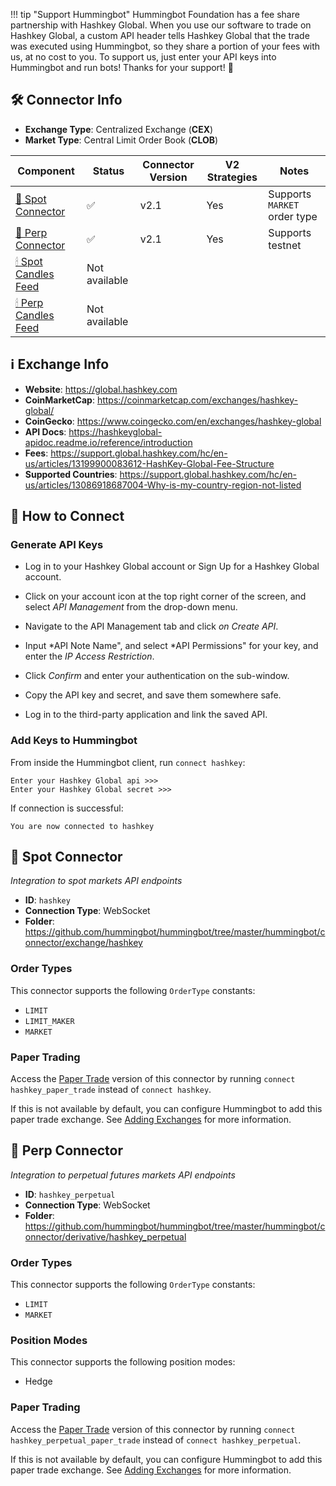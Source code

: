 !!! tip "Support Hummingbot"
    Hummingbot Foundation has a fee share partnership with Hashkey Global. When you use our software to trade on Hashkey Global, a custom API header tells Hashkey Global that the trade was executed using Hummingbot, so they share a portion of your fees with us, at no cost to you. To support us, just enter your API keys into Hummingbot and run bots! Thanks for your support! 🙏

## 🛠 Connector Info

- **Exchange Type**: Centralized Exchange (**CEX**)
- **Market Type**: Central Limit Order Book (**CLOB**)

| Component | Status | Connector Version | V2 Strategies | Notes |
| --------- | ------ | ----------------- |  ------------ | ----- |
| [🔀 Spot Connector](#spot-connector) | ✅ | v2.1 | Yes | Supports `MARKET` order type
| [🔀 Perp Connector](#perp-connector) | ✅ | v2.1 | Yes | Supports testnet
| [🕯 Spot Candles Feed](#spot-candles-feed) | Not available |
| [🕯 Perp Candles Feed](#perp-candles-feed) | Not available |

## ℹ️ Exchange Info

- **Website**: <https://global.hashkey.com>
- **CoinMarketCap**: <https://coinmarketcap.com/exchanges/hashkey-global/>
- **CoinGecko**: <https://www.coingecko.com/en/exchanges/hashkey-global>
- **API Docs**: <https://hashkeyglobal-apidoc.readme.io/reference/introduction>
- **Fees**: <https://support.global.hashkey.com/hc/en-us/articles/13199900083612-HashKey-Global-Fee-Structure>
- **Supported Countries**: <https://support.global.hashkey.com/hc/en-us/articles/13086918687004-Why-is-my-country-region-not-listed>

## 🔑 How to Connect

### Generate API Keys

- Log in to your Hashkey Global account or Sign Up for a Hashkey Global account.

- Click on your account icon at the top right corner of the screen, and select *API Management* from the drop-down menu.

- Navigate to the API Management tab and click *on Create API*.

- Input *API Note Name", and select *API Permissions" for your key, and enter the *IP Access Restriction*.

- Click *Confirm* and enter your authentication on the sub-window.

- Copy the API key and secret, and save them somewhere safe.

- Log in to the third-party application and link the saved API.

### Add Keys to Hummingbot

From inside the Hummingbot client, run `connect hashkey`:

```
Enter your Hashkey Global api >>>
Enter your Hashkey Global secret >>>
```

If connection is successful:

```
You are now connected to hashkey
```


## 🔀 Spot Connector
*Integration to spot markets API endpoints*

- **ID**: `hashkey`
- **Connection Type**: WebSocket
- **Folder**: <https://github.com/hummingbot/hummingbot/tree/master/hummingbot/connector/exchange/hashkey>

### Order Types

This connector supports the following `OrderType` constants:

- `LIMIT`
- `LIMIT_MAKER`
- `MARKET`

### Paper Trading

Access the [Paper Trade](/global-configs/paper-trade/) version of this connector by running `connect hashkey_paper_trade` instead of `connect hashkey`.

If this is not available by default, you can configure Hummingbot to add this paper trade exchange. See [Adding Exchanges](/global-configs/paper-trade/#adding-exchanges) for more information.

## 🔀 Perp Connector
*Integration to perpetual futures markets API endpoints*

- **ID**: `hashkey_perpetual`
- **Connection Type**: WebSocket
- **Folder**: <https://github.com/hummingbot/hummingbot/tree/master/hummingbot/connector/derivative/hashkey_perpetual>

### Order Types

This connector supports the following `OrderType` constants:

- `LIMIT`
- `MARKET`

### Position Modes

This connector supports the following position modes:

- Hedge

### Paper Trading

Access the [Paper Trade](/global-configs/paper-trade/) version of this connector by running `connect hashkey_perpetual_paper_trade` instead of `connect hashkey_perpetual`.

If this is not available by default, you can configure Hummingbot to add this paper trade exchange. See [Adding Exchanges](/global-configs/paper-trade/#adding-exchanges) for more information.
